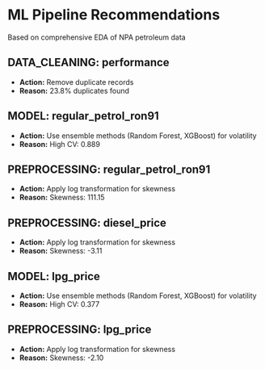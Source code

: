 # ML Pipeline Recommendations

Based on comprehensive EDA of NPA petroleum data

## DATA_CLEANING: performance
- **Action:** Remove duplicate records
- **Reason:** 23.8% duplicates found

## MODEL: regular_petrol_ron91
- **Action:** Use ensemble methods (Random Forest, XGBoost) for volatility
- **Reason:** High CV: 0.889

## PREPROCESSING: regular_petrol_ron91
- **Action:** Apply log transformation for skewness
- **Reason:** Skewness: 111.15

## PREPROCESSING: diesel_price
- **Action:** Apply log transformation for skewness
- **Reason:** Skewness: -3.11

## MODEL: lpg_price
- **Action:** Use ensemble methods (Random Forest, XGBoost) for volatility
- **Reason:** High CV: 0.377

## PREPROCESSING: lpg_price
- **Action:** Apply log transformation for skewness
- **Reason:** Skewness: -2.10

